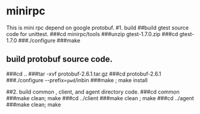 # minirpc
This is mini rpc depend on google protobuf.
#1. build
##build gtest source code for unittest.
###cd minirpc/tools
###unzip gtest-1.7.0.zip
###cd gtest-1.7.0
###./configure
###make

## build protobuf source code.
###cd ..
###tar -xvf protobuf-2.6.1.tar.gz
###cd protobuf-2.6.1
###./configure --prefix=`pwd`/inbin
###make ; make install

##2. build common , client, and agent directory code.
###cd common
###make clean; make
###cd ../client
###make clean ; make
###cd ../agent
###make clean; make
